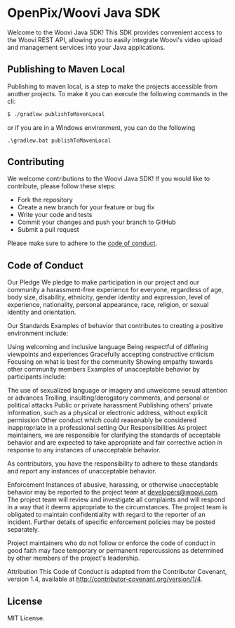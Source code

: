 # OpenPix/Woovi Java SDK

Welcome to the Woovi Java SDK! This SDK provides convenient access to the Woovi REST API, allowing you to easily integrate Woovi's video upload and management services into your Java applications.

## Publishing to Maven Local

Publishing to maven local, is a step to make the projects accessible from another projects. To make it you can execute
the following commands in the cli:

```bash
$ ./gradlew publishToMavenLocal
```

or if you are in a Windows environment, you can do the following

```pwsh
.\gradlew.bat publishToMavenLocal
```

## Contributing

We welcome contributions to the Woovi Java SDK! If you would like to contribute, please follow these steps:

- Fork the repository
- Create a new branch for your feature or bug fix
- Write your code and tests
- Commit your changes and push your branch to GitHub
- Submit a pull request

Please make sure to adhere to the [code of conduct](#code-of-conduct).

## Code of Conduct

Our Pledge
We pledge to make participation in our project and our community a harassment-free experience for everyone, regardless of age, body size, disability, ethnicity, gender identity and expression, level of experience, nationality, personal appearance, race, religion, or sexual identity and orientation.

Our Standards
Examples of behavior that contributes to creating a positive environment include:

Using welcoming and inclusive language
Being respectful of differing viewpoints and experiences
Gracefully accepting constructive criticism
Focusing on what is best for the community
Showing empathy towards other community members
Examples of unacceptable behavior by participants include:

The use of sexualized language or imagery and unwelcome sexual attention or advances
Trolling, insulting/derogatory comments, and personal or political attacks
Public or private harassment
Publishing others' private information, such as a physical or electronic address, without explicit permission
Other conduct which could reasonably be considered inappropriate in a professional setting
Our Responsibilities
As project maintainers, we are responsible for clarifying the standards of acceptable behavior and are expected to take appropriate and fair corrective action in response to any instances of unacceptable behavior.

As contributors, you have the responsibility to adhere to these standards and report any instances of unacceptable behavior.

Enforcement
Instances of abusive, harassing, or otherwise unacceptable behavior may be reported to the project team at <developers@woovi.com>. The project team will review and investigate all complaints and will respond in a way that it deems appropriate to the circumstances. The project team is obligated to maintain confidentiality with regard to the reporter of an incident. Further details of specific enforcement policies may be posted separately.

Project maintainers who do not follow or enforce the code of conduct in good faith may face temporary or permanent repercussions as determined by other members of the project's leadership.

Attribution
This Code of Conduct is adapted from the Contributor Covenant, version 1.4, available at http://contributor-covenant.org/version/1/4.

## License

MIT License.
